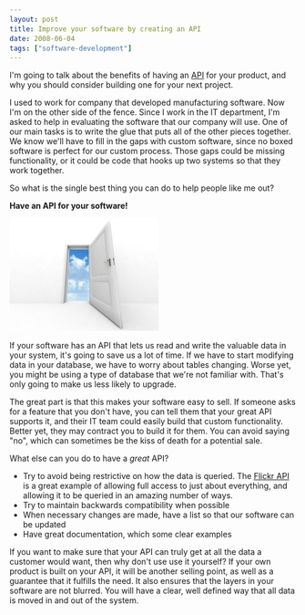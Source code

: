 ```yaml
---
layout: post
title: Improve your software by creating an API
date: 2008-06-04
tags: ["software-development"]
---
```


I'm going to talk about the benefits of having an [API](http://en.wikipedia.org/wiki/API) for your product, and why you should consider building one for your next project.

I used to work for company that developed manufacturing software. Now I'm on the other side of the fence. Since I work in the IT department, I'm asked to help in evaluating the software that our company will use. One of our main tasks is to write the glue that puts all of the other pieces together. We know we'll have to fill in the gaps with custom software, since no boxed software is perfect for our custom process. Those gaps could be missing functionality, or it could be code that hooks up two systems so that they work together.

So what is the single best thing you can do to help people like me out?

**Have an API for your software!**

![Doorway](doorway.jpg)  

If your software has an API that lets us read and write the valuable data in your system, it's going to save us a lot of time. If we have to start modifying data in your database, we have to worry about tables changing. Worse yet, you might be using a type of database that we're not familiar with. That's only going to make us less likely to upgrade.

The great part is that this makes your software easy to sell. If someone asks for a feature that you don't have, you can tell them that your great API supports it, and their IT team could easily build that custom functionality. Better yet, they may contract you to build it for them. You can avoid saying "no", which can sometimes be the kiss of death for a potential sale.

What else can you do to have a _great_ API?

*   Try to avoid being restrictive on how the data is queried. The [Flickr API](http://www.flickr.com/services/api/) is a great example of allowing full access to just about everything, and allowing it to be queried in an amazing number of ways.
*   Try to maintain backwards compatibility when possible
*   When necessary changes are made, have a list so that our software can be updated
*   Have great documentation, which some clear examples  

If you want to make sure that your API can truly get at all the data a customer would want, then why don't use use it yourself? If your own product is built on your API, it will be another selling point, as well as a guarantee that it fulfills the need. It also ensures that the layers in your software are not blurred. You will have a clear, well defined way that all data is moved in and out of the system.